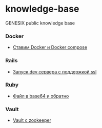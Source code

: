 # knowledge-base

GENESIX public knowledge base

### Docker

* [Ставим Docker и Docker compose](docker/install.md)

### Rails

* [Запуск dev сервера с поддержкой ssl](rails/ssl_in_dev_env.md)

### Ruby

* [Файл в base64 и обратно](ruby/file_to_base64.md)

### Vault

* [Vault c zookeeper](vault/zookeeper_integration.md)
